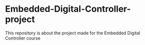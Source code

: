 # Embedded-Digital-Controller-project
This repository is about the project made for the Embedded Digital Controller course
